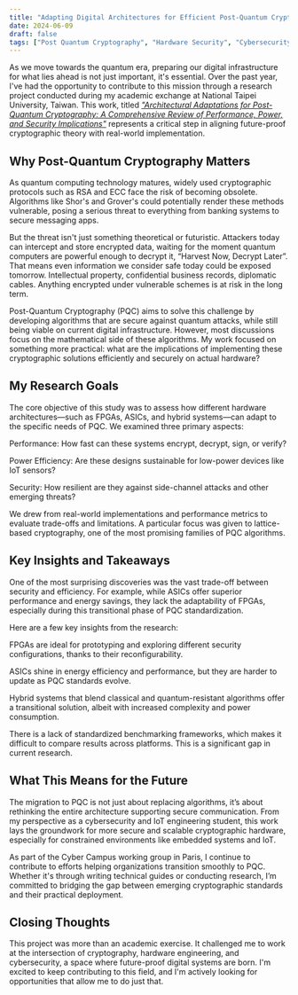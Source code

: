 ```yaml
---
title: "Adapting Digital Architectures for Efficient Post-Quantum Cryptography"
date: 2024-06-09
draft: false
tags: ["Post Quantum Cryptography", "Hardware Security", "Cybersecurity Research"]
---
```


As we move towards the quantum era, preparing our digital infrastructure for what lies ahead is not just important, it's essential. Over the past year, I've had the opportunity to contribute to this mission through a research project conducted during my academic exchange at National Taipei University, Taiwan. This work, titled [*"Architectural Adaptations for Post-Quantum Cryptography: A Comprehensive Review of Performance, Power, and Security Implications"*](/files/Architectural_Adaptations_for_PQC.pdf) represents a critical step in aligning future-proof cryptographic theory with real-world implementation.

## Why Post-Quantum Cryptography Matters
As quantum computing technology matures, widely used cryptographic protocols such as RSA and ECC face the risk of becoming obsolete. Algorithms like Shor's and Grover's could potentially render these methods vulnerable, posing a serious threat to everything from banking systems to secure messaging apps.

But the threat isn't just something theoretical or futuristic. Attackers today can intercept and store encrypted data, waiting for the moment quantum computers are powerful enough to decrypt it, “Harvest Now, Decrypt Later”. That means even information we consider safe today could be exposed tomorrow. Intellectual property, confidential business records, diplomatic cables. Anything encrypted under vulnerable schemes is at risk in the long term.

Post-Quantum Cryptography (PQC) aims to solve this challenge by developing algorithms that are secure against quantum attacks, while still being viable on current digital infrastructure. However, most discussions focus on the mathematical side of these algorithms. My work focused on something more practical: what are the implications of implementing these cryptographic solutions efficiently and securely on actual hardware?

## My Research Goals
The core objective of this study was to assess how different hardware architectures—such as FPGAs, ASICs, and hybrid systems—can adapt to the specific needs of PQC. We examined three primary aspects:

Performance: How fast can these systems encrypt, decrypt, sign, or verify?

Power Efficiency: Are these designs sustainable for low-power devices like IoT sensors?

Security: How resilient are they against side-channel attacks and other emerging threats?

We drew from real-world implementations and performance metrics to evaluate trade-offs and limitations. A particular focus was given to lattice-based cryptography, one of the most promising families of PQC algorithms.

## Key Insights and Takeaways
One of the most surprising discoveries was the vast trade-off between security and efficiency. For example, while ASICs offer superior performance and energy savings, they lack the adaptability of FPGAs, especially during this transitional phase of PQC standardization.

Here are a few key insights from the research:

FPGAs are ideal for prototyping and exploring different security configurations, thanks to their reconfigurability.

ASICs shine in energy efficiency and performance, but they are harder to update as PQC standards evolve.

Hybrid systems that blend classical and quantum-resistant algorithms offer a transitional solution, albeit with increased complexity and power consumption.

There is a lack of standardized benchmarking frameworks, which makes it difficult to compare results across platforms. This is a significant gap in current research.

## What This Means for the Future
The migration to PQC is not just about replacing algorithms, it’s about rethinking the entire architecture supporting secure communication. From my perspective as a cybersecurity and IoT engineering student, this work lays the groundwork for more secure and scalable cryptographic hardware, especially for constrained environments like embedded systems and IoT.

As part of the Cyber Campus working group in Paris, I continue to contribute to efforts helping organizations transition smoothly to PQC. Whether it's through writing technical guides or conducting research, I’m committed to bridging the gap between emerging cryptographic standards and their practical deployment.

## Closing Thoughts
This project was more than an academic exercise. It challenged me to work at the intersection of cryptography, hardware engineering, and cybersecurity, a space where future-proof digital systems are born. I'm excited to keep contributing to this field, and I'm actively looking for opportunities that allow me to do just that.